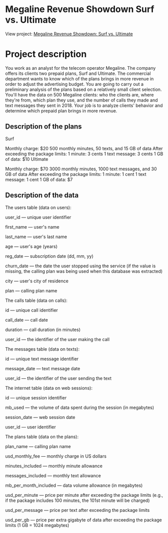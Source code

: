 # Megaline Revenue Showdown Surf vs. Ultimate
View project: [Megaline Revenue Showdown: Surf vs. Ultimate](https://github.com/BradyQuack/Megaline-Revenue-Showdown-Surf-vs.-Ultimate/blob/main/MegalineFinal.ipynb)
# Project description
You work as an analyst for the telecom operator Megaline. The company offers its clients two prepaid plans, Surf and Ultimate. The commercial department wants to know which of the plans brings in more revenue in order to adjust the advertising budget. You are going to carry out a preliminary analysis of the plans based on a relatively small client selection. You'll have the data on 500 Megaline clients: who the clients are, where they're from, which plan they use, and the number of calls they made and text messages they sent in 2018. Your job is to analyze clients' behavior and determine which prepaid plan brings in more revenue. 

## Description of the plans
Surf

Monthly charge: $20
500 monthly minutes, 50 texts, and 15 GB of data
After exceeding the package limits:
1 minute: 3 cents
1 text message: 3 cents
1 GB of data: $10
Ultimate

Monthly charge: $70
3000 monthly minutes, 1000 text messages, and 30 GB of data
After exceeding the package limits:
1 minute: 1 cent
1 text message: 1 cent
1 GB of data: $7

## Description of the data
The users table (data on users):

user_id — unique user identifier 

first_name — user's name

last_name — user's last name

age — user's age (years)

reg_date — subscription date (dd, mm, yy)

churn_date — the date the user stopped using the service (if the value is missing, the calling plan was being used when this database was extracted)

city — user's city of residence

plan — calling plan name

The calls table (data on calls):

id — unique call identifier

call_date — call date

duration — call duration (in minutes)

user_id — the identifier of the user making the call

The messages table (data on texts):

id — unique text message identifier

message_date — text message date

user_id — the identifier of the user sending the text

The internet table (data on web sessions):

id — unique session identifier

mb_used — the volume of data spent during the session (in megabytes)

session_date — web session date

user_id — user identifier

The plans table (data on the plans):

plan_name — calling plan name

usd_monthly_fee — monthly charge in US dollars

minutes_included — monthly minute allowance

messages_included — monthly text allowance

mb_per_month_included — data volume allowance (in megabytes)

usd_per_minute — price per minute after exceeding the package limits (e.g., if the package includes 100 minutes, the 101st minute will be charged)

usd_per_message — price per text after exceeding the package limits

usd_per_gb — price per extra gigabyte of data after exceeding the package limits (1 GB = 1024 megabytes)
